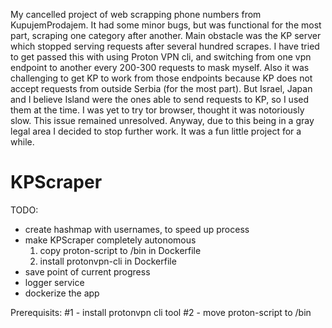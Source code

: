 My cancelled project of web scrapping phone numbers from KupujemProdajem. It had some minor bugs, but was functional for the most part, scraping one category after another. Main obstacle was the KP server which stopped serving requests after several hundred scrapes. I have tried to get passed this with using Proton VPN cli, and switching from one vpn endpoint to another every 200-300 requests to mask myself. Also it was challenging to get KP to work from those endpoints because KP does not accept requests from outside Serbia (for the most part). But Israel, Japan and I believe Island were the ones able to send requests to KP, so I used them at the time. I was yet to try tor browser, thought it was notoriously slow. This issue remained unresolved. Anyway, due to this being in a gray legal area I decided to stop further work. It was a fun little project for a while.

# KPScraper

TODO:

- create hashmap with usernames, to speed up process
- make KPScraper completely autonomous
  1) copy proton-script to /bin in Dockerfile
  2) install protonvpn-cli in Dockerfile
- save point of current progress
- logger service
- dockerize the app

Prerequisits:
#1 - install protonvpn cli tool
#2 - move proton-script to /bin

